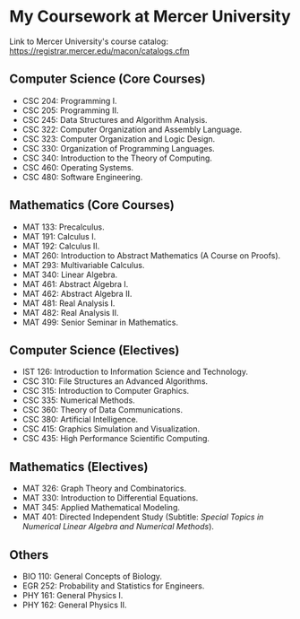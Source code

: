 # My Coursework at Mercer University
Link to Mercer University's course catalog: https://registrar.mercer.edu/macon/catalogs.cfm

## Computer Science (Core Courses)
* CSC 204: Programming I.
* CSC 205: Programming II.
* CSC 245: Data Structures and Algorithm Analysis.
* CSC 322: Computer Organization and Assembly Language.
* CSC 323: Computer Organization and Logic Design.
* CSC 330: Organization of Programming Languages.
* CSC 340: Introduction to the Theory of Computing.
* CSC 460: Operating Systems.
* CSC 480: Software Engineering.

## Mathematics (Core Courses)
* MAT 133: Precalculus.
* MAT 191: Calculus I.
* MAT 192: Calculus II.
* MAT 260: Introduction to Abstract Mathematics (A Course on Proofs).
* MAT 293: Multivariable Calculus.
* MAT 340: Linear Algebra.
* MAT 461: Abstract Algebra I.
* MAT 462: Abstract Algebra II.
* MAT 481: Real Analysis I. 
* MAT 482: Real Analysis II.
* MAT 499: Senior Seminar in Mathematics.

## Computer Science (Electives)
* IST 126: Introduction to Information Science and Technology.
* CSC 310: File Structures an Advanced Algorithms.
* CSC 315: Introduction to Computer Graphics.
* CSC 335: Numerical Methods.
* CSC 360: Theory of Data Communications.
* CSC 380: Artificial Intelligence.
* CSC 415: Graphics Simulation and Visualization.
* CSC 435: High Performance Scientific Computing.

## Mathematics (Electives)
* MAT 326: Graph Theory and Combinatorics.
* MAT 330: Introduction to Differential Equations.
* MAT 345: Applied Mathematical Modeling.
* MAT 401: Directed Independent Study (Subtitle: *Special Topics in Numerical Linear Algebra and Numerical Methods*).

## Others
* BIO 110: General Concepts of Biology.
* EGR 252: Probability and Statistics for Engineers.
* PHY 161: General Physics I.
* PHY 162: General Physics II.
